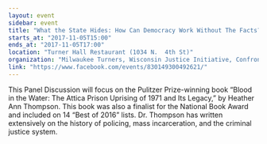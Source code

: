 ```yaml
---
layout: event
sidebar: event
title: "What the State Hides: How Can Democracy Work Without The Facts?"
starts_at: "2017-11-05T15:00"
ends_at: "2017-11-05T17:00"
location: "Turner Hall Restaurant (1034 N.  4th St)"
organization: "Milwaukee Turners, Wisconsin Justice Initiative, Confronting Mass Incarceration, FCAB (Felmers Chaney Advocacy Board), National Lawyer's Guild-MKE Chapter"
link: "https://www.facebook.com/events/830149300492621/"
---
```


This Panel Discussion will focus on the Pulitzer Prize-winning book “Blood in the Water: The Attica Prison Uprising of 1971 and Its Legacy,” by Heather Ann Thompson. This book was also a finalist for the National Book Award and included on 14 “Best of 2016” lists. Dr. Thompson has written extensively on the history of policing, mass incarceration, and the criminal justice system.
